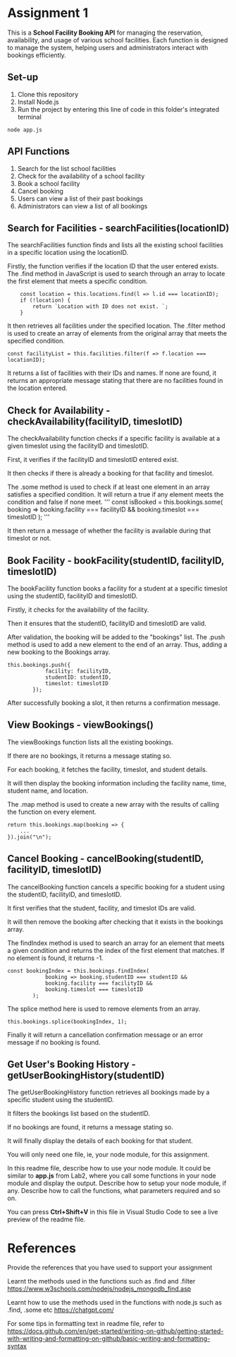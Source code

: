# Assignment 1

This is a **School Facility Booking API** for managing the reservation, availability, and usage of various school facilities. Each function is designed to manage the system, helping users and administrators interact with bookings efficiently.

## Set-up
1. Clone this repository
2. Install Node.js
3. Run the project by entering this line of code in this folder's integrated terminal
```
node app.js
```

## API Functions
1. Search for the list school facilities
2. Check for the availability of a school facility
3. Book a school facility
4. Cancel booking
5. Users can view a list of their past bookings
6. Administrators can view a list of all bookings


## Search for Facilities - searchFacilities(locationID)
The searchFacilities function finds and lists all the existing school facilities in a specific location using the locationID.

Firstly, the function verifies if the location ID that the user entered exists.
The .find method in JavaScript is used to search through an array to locate the first element that meets a specific condition.
```
    const location = this.locations.find(l => l.id === locationID);
    if (!location) {
        return `Location with ID does not exist. `;
    }
```
It then retrieves all facilities under the specified location.
The .filter method is used to create an array of elements from the original array that meets the specified condition.
```
const facilityList = this.facilities.filter(f => f.location === locationID);
```
It returns a list of facilities with their IDs and names. If none are found, it returns an appropriate message stating that there are no facilities found in the location entered.

## Check for Availability - checkAvailability(facilityID, timeslotID)
The checkAvailability function checks if a specific facility is available at a given timeslot using the facilityID and timeslotID.

First, it verifies if the facilityID and timeslotID entered exist.

It then checks if there is already a booking for that facility and timeslot.

The .some method is used to check if at least one element in an array satisfies a specified condition. It will return a true if any element meets the condition and false if none meet.
'''
const isBooked = this.bookings.some(
            booking => booking.facility === facilityID && booking.timeslot === timeslotID
        );
'''

It then return a message of whether the facility is available during that timeslot or not.

## Book Facility - bookFacility(studentID, facilityID, timeslotID)
The bookFacility function books a facility for a student at a specific timeslot using the studentID, facilityID and timeslotID.

Firstly, it checks for the availability of the facility.

Then it ensures that the studentID, facilityID and timeslotID are valid.

After validation, the booking will be added to the "bookings" list.
The .push method is used to add a new element to the end of an array. Thus, adding a new booking to the Bookings array.
```
this.bookings.push({
            facility: facilityID,
            studentID: studentID,
            timeslot: timeslotID
        });
```

After successfully booking a slot, it then returns a confirmation message.

## View Bookings - viewBookings()
The viewBookings function lists all the existing bookings.

If there are no bookings, it returns a message stating so.

For each booking, it fetches the facility, timeslot, and student details.

It will then display the booking information including the facility name, time, student name, and location.

The .map method is used to create a new array with the results of calling the function on every element.
```
return this.bookings.map(booking => {
    ...
}).join("\n");
```

## Cancel Booking - cancelBooking(studentID, facilityID, timeslotID)
The cancelBooking function cancels a specific booking for a student using the studentID, facilityID, and timeslotID.

It first verifies that the student, facility, and timeslot IDs are valid.

It will then remove the booking after checking that it exists in the bookings array.

The findIndex method is used to search an array for an element that meets a given condition and returns the index of the first element that matches. If no element is found, it returns -1.
```
const bookingIndex = this.bookings.findIndex(
            booking => booking.studentID === studentID &&
            booking.facility === facilityID &&
            booking.timeslot === timeslotID
        );
```

The splice method here is used to remove elements from an array.
```
this.bookings.splice(bookingIndex, 1);
```

Finally it will return a cancellation confirmation message or an error message if no booking is found.

## Get User's Booking History - getUserBookingHistory(studentID)
The getUserBookingHistory function retrieves all bookings made by a specific student using the studentID.

It filters the bookings list based on the studentID.

If no bookings are found, it returns a message stating so.

It will finally display the details of each booking for that student.













You will only need one file, ie, your node module, for this assignment.

In this readme file, describe how to use your node module. It could be similar to **app.js** from Lab2, where you call some functions in your node module and display the output. Describe how to setup your node module, if any. Describe how to call the functions, what parameters required and so on.

You can press **Ctrl+Shift+V** in this file in Visual Studio Code to see a live preview of the readme file.



# References
Provide the references that you have used to support your assignment

Learnt the methods used in the functions such as .find and .filter
https://www.w3schools.com/nodejs/nodejs_mongodb_find.asp

Learnt how to use the methods used in the functions with node.js such as .find, .some etc
https://chatgpt.com/

For some tips in formatting text in readme file, refer to https://docs.github.com/en/get-started/writing-on-github/getting-started-with-writing-and-formatting-on-github/basic-writing-and-formatting-syntax